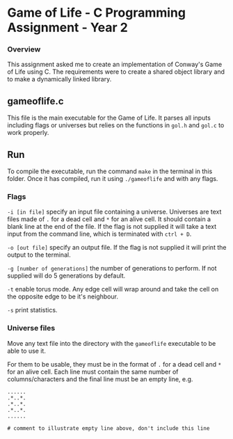 # Game of Life - C Programming Assignment - Year 2

### Overview
This assignment asked me to create an implementation of Conway's Game of Life using C. The requirements were to create a shared object library and to make a dynamically linked library.

## gameoflife.c
This file is the main executable for the Game of Life. It parses all inputs including flags or universes but relies on the functions in `gol.h` and `gol.c` to work properly. 

## Run
To compile the executable, run the command `make` in the terminal in this folder. Once it has compiled, run it using 
`./gameoflife` and with any flags. 

### Flags 
`-i [in file]` specify an input file containing a universe. Universes are text files made of `.` for a dead cell and `*` for an
alive cell. It should contain a blank line at the end of the file. If the flag is not supplied it will take a text 
input from the command line, which is terminated with `ctrl + D`. 

`-o [out file]` specify an output file. If the flag is not supplied it will print the output to the terminal. 

`-g [number of generations]` the number of generations to perform. If not supplied will do 5 generations by default. 

`-t` enable torus mode. Any edge cell will wrap around and take the cell on the opposite edge to be it's neighbour. 

`-s` print statistics. 

### Universe files
Move any text file into the directory with the `gameoflife` executable to be able to use it. 

For them to be usable, they must be in the format of `.` for a dead cell and `*` for an alive cell. Each line must 
contain the same number of columns/characters and the final line must be an empty line, e.g.
```
......
.*..*.
.*..*.
.*..*.
......

# comment to illustrate empty line above, don't include this line
```